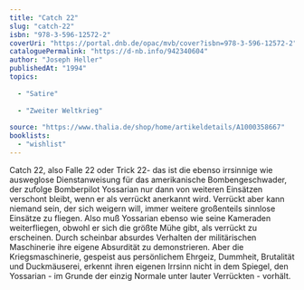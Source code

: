 ```yaml
---
title: "Catch 22"
slug: "catch-22"
isbn: "978-3-596-12572-2"
coverUri: "https://portal.dnb.de/opac/mvb/cover?isbn=978-3-596-12572-2"
cataloguePermalink: "https://d-nb.info/942340604"
author: "Joseph Heller"
publishedAt: "1994"
topics:
  
  - "Satire"
    
  - "Zweiter Weltkrieg"
    
source: "https://www.thalia.de/shop/home/artikeldetails/A1000358667"
booklists: 
  - "wishlist"
---
```

Catch 22, also Falle 22 oder Trick 22- das ist die ebenso irrsinnige wie 
ausweglose Dienstanweisung für das amerikanische Bombengeschwader, der zufolge 
Bomberpilot Yossarian nur dann von weiteren Einsätzen verschont bleibt, wenn 
er als verrückt anerkannt wird. Verrückt aber kann niemand sein, der sich 
weigern will, immer weitere großenteils sinnlose Einsätze zu fliegen. Also muß 
Yossarian ebenso wie seine Kameraden weiterfliegen, obwohl er sich die größte 
Mühe gibt, als verrückt zu erscheinen. Durch scheinbar absurdes Verhalten der 
militärischen Maschinerie ihre eigene Absurdität zu demonstrieren. Aber die 
Kriegsmaschinerie, gespeist aus persönlichem Ehrgeiz, Dummheit, Brutalität und 
Duckmäuserei, erkennt ihren eigenen Irrsinn nicht in dem Spiegel, den 
Yossarian - im Grunde der einzig Normale unter lauter Verrückten - vorhält.